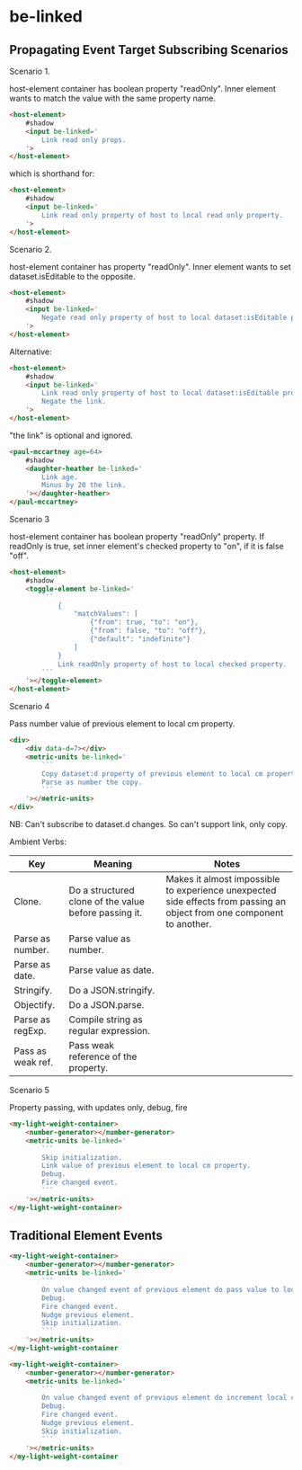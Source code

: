# be-linked

## Propagating Event Target Subscribing Scenarios

Scenario 1.

host-element container has boolean property "readOnly".  Inner element wants to match the value with the same property name.

```html
<host-element>
    #shadow
    <input be-linked='
        Link read only props.
    '>
</host-element>
```

which is shorthand for:

```html
<host-element>
    #shadow
    <input be-linked='
        Link read only property of host to local read only property.
    '>
</host-element>
```

Scenario 2.

host-element container has property "readOnly".  Inner element wants to set dataset.isEditable to the opposite.

```html
<host-element>
    #shadow
    <input be-linked='
        Negate read only property of host to local dataset:isEditable property.
    '>
</host-element>
```

Alternative:

```html
<host-element>
    #shadow
    <input be-linked='
        Link read only property of host to local dataset:isEditable property.
        Negate the link.
    '>
</host-element>
```

"the link" is optional and ignored.

```html
<paul-mccartney age=64>
    #shadow
    <daughter-heather be-linked='
        Link age.
        Minus by 20 the link.
    '></daughter-heather>
</paul-mccartney>
```

Scenario 3

host-element container has boolean property "readOnly" property.  If readOnly is true, set inner element's checked property to "on", if it is false "off".

```html
<host-element>
    #shadow
    <toggle-element be-linked='
        ```
            {
                "matchValues": [
                    {"from": true, "to": "on"},
                    {"from": false, "to": "off"},
                    {"default": "indefinite"}
                ]
            }
            Link readOnly property of host to local checked property.
        ```
    '></toggle-element>
</host-element>
```

Scenario 4

Pass number value of previous element to local cm property.

```html
<div>
    <div data-d=7></div>
    <metric-units be-linked='
        ```
        Copy dataset:d property of previous element to local cm property.
        Parse as number the copy.
        ```
    '></metric-units>
</div>
```

NB:  Can't subscribe to dataset.d changes.  So can't support link, only copy.  

Ambient Verbs:

Key               |Meaning                                                |Notes
------------------|-------------------------------------------------------|-----
Clone.            |Do a structured clone of the value before passing it.  |Makes it almost impossible to experience unexpected side effects from passing an object from one component to another.
Parse as number.  |Parse value as number.
Parse as date.    |Parse value as date.
Stringify.        |Do a JSON.stringify.
Objectify.        |Do a JSON.parse.
Parse as regExp.  |Compile string as regular expression.
Pass as weak ref. |Pass weak reference of the property.


Scenario 5

Property passing, with updates only, debug, fire

```html
<my-light-weight-container>
    <number-generator></number-generator>
    <metric-units be-linked='
        ```
        Skip initialization.
        Link value of previous element to local cm property.
        Debug.
        Fire changed event.
        ```
    '></metric-units>
</my-light-weight-container>
```

## Traditional Element Events

```html
<my-light-weight-container>
    <number-generator></number-generator>
    <metric-units be-linked='
        ```
        On value changed event of previous element do pass value to local cm property. 
        Debug.
        Fire changed event.
        Nudge previous element.
        Skip initialization.
        ```
    '></metric-units>
</my-light-weight-container
```

```html
<my-light-weight-container>
    <number-generator></number-generator>
    <metric-units be-linked='
        ```
        On value changed event of previous element do increment local cm property. 
        Debug.
        Fire changed event.
        Nudge previous element.
        Skip initialization.
        ```
    '></metric-units>
</my-light-weight-container
```

